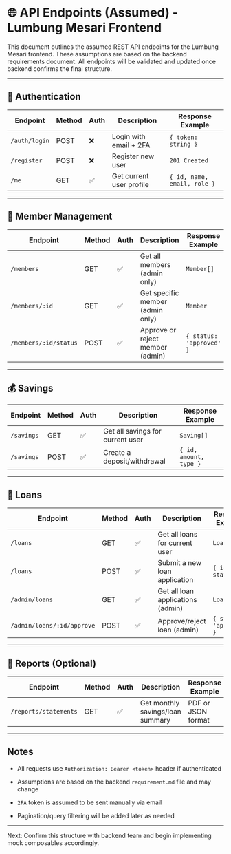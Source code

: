 # 🌐 API Endpoints (Assumed) - Lumbung Mesari Frontend

This document outlines the assumed REST API endpoints for the Lumbung Mesari frontend. These assumptions are based on the backend requirements document. All endpoints will be validated and updated once backend confirms the final structure.

---

## 🔐 Authentication

|Endpoint|Method|Auth|Description|Response Example|
|---|---|---|---|---|
|`/auth/login`|POST|❌|Login with email + 2FA|`{ token: string }`|
|`/register`|POST|❌|Register new user|`201 Created`|
|`/me`|GET|✅|Get current user profile|`{ id, name, email, role }`|

---

## 👤 Member Management

|Endpoint|Method|Auth|Description|Response Example|
|---|---|---|---|---|
|`/members`|GET|✅|Get all members (admin only)|`Member[]`|
|`/members/:id`|GET|✅|Get specific member (admin only)|`Member`|
|`/members/:id/status`|POST|✅|Approve or reject member (admin)|`{ status: 'approved' }`|

---

## 💰 Savings

|Endpoint|Method|Auth|Description|Response Example|
|---|---|---|---|---|
|`/savings`|GET|✅|Get all savings for current user|`Saving[]`|
|`/savings`|POST|✅|Create a deposit/withdrawal|`{ id, amount, type }`|

---

## 🏦 Loans

|Endpoint|Method|Auth|Description|Response Example|
|---|---|---|---|---|
|`/loans`|GET|✅|Get all loans for current user|`Loan[]`|
|`/loans`|POST|✅|Submit a new loan application|`{ id, status }`|
|`/admin/loans`|GET|✅|Get all loan applications (admin)|`Loan[]`|
|`/admin/loans/:id/approve`|POST|✅|Approve/reject loan (admin)|`{ status: 'approved' }`|

---

## 📄 Reports (Optional)

|Endpoint|Method|Auth|Description|Response Example|
|---|---|---|---|---|
|`/reports/statements`|GET|✅|Get monthly savings/loan summary|PDF or JSON format|

---

## Notes

- All requests use `Authorization: Bearer <token>` header if authenticated
    
- Assumptions are based on the backend `requirement.md` file and may change
    
- `2FA` token is assumed to be sent manually via email
    
- Pagination/query filtering will be added later as needed
    

---

Next: Confirm this structure with backend team and begin implementing mock composables accordingly.